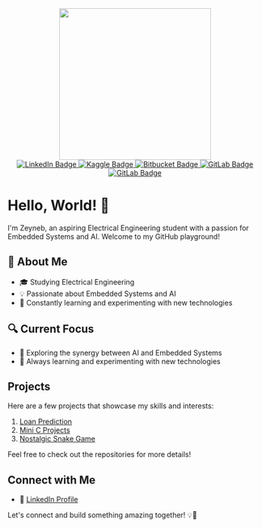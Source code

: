 
<div id="header" align="center">
  <img src="https://github.com/zby-zy/zby-zy/assets/85934122/c0133af4-9e2a-4385-af09-e9f9c5b22db3)" width="300"/>
</div>
<div id="badges" align="center">
  <a href="https://www.linkedin.com/in/zynbbayrak/">
    <img src="https://img.shields.io/badge/LinkedIn-lightgray?style=for-the-badge&logo=linkedin&logoColor=white" alt="LinkedIn Badge"/>
  </a>
  <a href="https://www.kaggle.com/zeynebbayrak">
    <img src="https://img.shields.io/badge/Kaggle-lightgray?style=for-the-badge&logo=kaggle&logoColor=white" alt="Kaggle Badge"/>
  </a>
  <a href="https://bitbucket.org/zynbbayrak/">
    <img src="https://img.shields.io/badge/Bitbucket-lightgray?style=for-the-badge&logo=bitbucket&logoColor=white" alt="Bitbucket Badge"/>
  </a>
  <a href="https://gitlab.com/zby-zy">
    <img src="https://img.shields.io/badge/GitLab-lightgray?style=for-the-badge&logo=gitlab&logoColor=white" alt="GitLab Badge"/>
  </a>
  <a href="https://leetcode.com/zby-zy/">
    <img src="https://img.shields.io/badge/LeetCode-lightgray?style=for-the-badge&logo=leetcode&logoColor=white" alt="GitLab Badge"/>
  </a>
</div>


# Hello, World! 👋

I'm Zeyneb, an aspiring Electrical Engineering student with a passion for Embedded Systems and AI. Welcome to my GitHub playground!

## 🧠 About Me

- 🎓 Studying Electrical Engineering
- 💡 Passionate about Embedded Systems and AI
- 🚀 Constantly learning and experimenting with new technologies


## 🔍 Current Focus

- 🤖 Exploring the synergy between AI and Embedded Systems
- 🌱 Always learning and experimenting with new technologies

## Projects

Here are a few projects that showcase my skills and interests:

1. [Loan Prediction](https://github.com/zby-zy/loan-prediction)
2. [Mini C Projects](https://github.com/zby-zy/mini-c-projects)
3. [Nostalgic Snake Game](https://github.com/zby-zy/mini-c-projects)

Feel free to check out the repositories for more details!

## Connect with Me


- 💼 [LinkedIn Profile](https://www.linkedin.com/in/zynbbayrak/)

Let's connect and build something amazing together! 💡🚀


<br>


  
<!--
# :fire: My Stats

<div>
<img src="http://github-readme-streak-stats.herokuapp.com?user=zby-zy&theme=dark&background=000000" width="445"> 
</div>
-->

